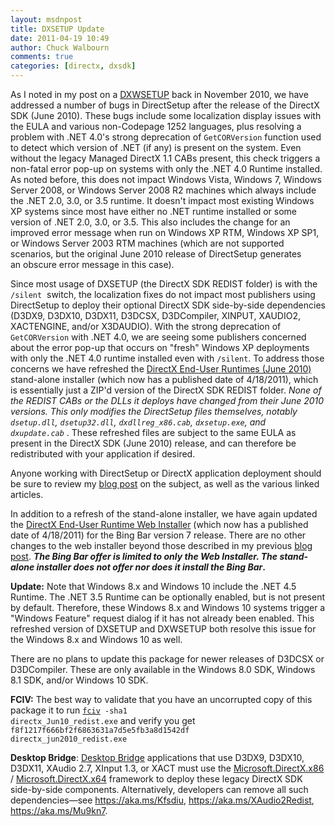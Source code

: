 ```yaml
---
layout: msdnpost
title: DXSETUP Update
date: 2011-04-19 10:49
author: Chuck Walbourn
comments: true
categories: [directx, dxsdk]
---
```

As I noted in my post on a <a href="https://walbourn.github.io/dxwebsetup-update/">DXWSETUP</a> back in November 2010, we have addressed a number of bugs in DirectSetup after the release of the DirectX SDK (June 2010). These bugs include some localization display issues with the EULA and various non-Codepage 1252 languages, plus resolving a problem with .NET 4.0's strong deprecation of <code>GetCORVersion</code> function used to detect which version of .NET (if any) is present on the system. Even without the legacy Managed DirectX 1.1 CABs present, this check triggers a non-fatal error pop-up on systems with only the .NET 4.0 Runtime installed. As noted before, this does not impact Windows Vista, Windows 7, Windows Server 2008, or Windows Server 2008 R2 machines which always include the .NET 2.0, 3.0, or 3.5 runtime. It doesn't impact most existing Windows XP systems since most have either no .NET runtime installed or some version of .NET 2.0, 3.0, or 3.5. This also includes the change for an improved error message when run on Windows XP RTM, Windows XP SP1, or Windows Server 2003 RTM machines (which are not supported scenarios, but the original June 2010 release of DirectSetup generates an obscure error message in this case).
<!--more-->

Since most usage of DXSETUP (the DirectX SDK REDIST folder) is with the <code>/silent</code>  switch, the localization fixes do not impact most publishers using DirectSetup to deploy their optional DirectX SDK side-by-side dependencies (D3DX9, D3DX10, D3DX11, D3DCSX, D3DCompiler, XINPUT, XAUDIO2, XACTENGINE, and/or X3DAUDIO). With the strong deprecation of <code>GetCORVersion</code> with .NET 4.0, we are seeing some publishers concerned about the error pop-up that occurs on "fresh" Windows XP deployments with only the .NET 4.0 runtime installed even with <code>/silent</code>. To address those concerns we have refreshed the <a href="http://www.microsoft.com/downloads/en/details.aspx?displaylang=en&FamilyID=3b170b25-abab-4bc3-ae91-50ceb6d8fa8d" title="DirectX End-User Runtimes (June 2010) [MS Downloads]">DirectX End-User Runtimes (June 2010)</a> stand-alone installer (which now has a published date of 4/18/2011), which is essentially just a ZIP'd version of the DirectX SDK REDIST folder. <em>None of the REDIST CABs or the DLLs it deploys have changed from their June 2010 versions. This only modifies the DirectSetup files themselves, notably <code>dsetup.dll</code>, <code>dsetup32.dll</code>, <code>dxdllreg_x86.cab</code>, <code>dxsetup.exe</code>, and <code>dxupdate.cab</code> </em>. These refreshed files are subject to the same EULA as present in the DirectX SDK (June 2010) release, and can therefore be redistributed with your application if desired.

Anyone working with DirectSetup or DirectX application deployment should be sure to review my <a href="https://walbourn.github.io/not-so-direct-setup/">blog post</a> on the subject, as well as the various linked articles.

In addition to a refresh of the stand-alone installer, we have again updated the <a href="http://www.microsoft.com/downloads/en/details.aspx?FamilyID=2da43d38-db71-4c1b-bc6a-9b6652cd92a3" title="DirectX End-User Runtime Web Installer [MS Downloads]">DirectX End-User Runtime Web Installer</a> (which now has a published date of 4/18/2011) for the Bing Bar version 7 release. There are no other changes to the web installer beyond those described in my previous <a href="https://walbourn.github.io/dxwebsetup-update/" title="DXWEBSETUP Update">blog post</a>. <strong><em>The Bing Bar offer is limited to only the Web Installer. The stand-alone installer does not offer nor does it install the Bing Bar</em>.</strong>

<strong>Update:</strong> Note that Windows 8.x and Windows 10 include the .NET 4.5 Runtime. The .NET 3.5 Runtime can be optionally enabled, but is not present by default. Therefore, these Windows 8.x and Windows 10 systems trigger a "Windows Feature" request dialog if it has not already been enabled. This refreshed version of DXSETUP and DXWSETUP both resolve this issue for the Windows 8.x and Windows 10 as well.

There are no plans to update this package for newer releases of D3DCSX or D3DCompiler. These are only available in the Windows 8.0 SDK, Windows 8.1 SDK, and/or Windows 10 SDK.

<strong>FCIV:</strong> The best way to validate that you have an uncorrupted copy of this package it to run <code><a href="http://support.microsoft.com/kb/841290">fciv</a> -sha1 directx_Jun10_redist.exe</code> and verify you get <code>f8f1217f666bf2f6863631a7d5e5fb3a8d1542df directx_jun2010_redist.exe</code>

<strong>Desktop Bridge</strong>: [Desktop Bridge](https://developer.microsoft.com/en-us/windows/bridges/desktop/) applications that use D3DX9, D3DX10, D3DX11, XAudio 2.7, XInput 1.3, or XACT must use the [Microsoft.DirectX.x86](https://download.microsoft.com/download/c/c/2/cc291a37-2ebd-4ac2-ba5f-4c9124733bf1/UAPSignedBinary_Microsoft.DirectX.x86.appx) / [Microsoft.DirectX.x64](https://download.microsoft.com/download/c/c/2/cc291a37-2ebd-4ac2-ba5f-4c9124733bf1/UAPSignedBinary_Microsoft.DirectX.x64.appx) framework to deploy these legacy DirectX SDK side-by-side components. Alternatively, developers can remove all such dependencies—see https://aka.ms/Kfsdiu, https://aka.ms/XAudio2Redist, https://aka.ms/Mu9kn7.
